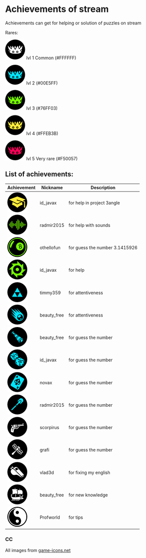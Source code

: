 # Achievements of stream

Achievements can get for helping or solution of puzzles on stream

Rares:

![crown](/img/rares/1lvl.png) lvl 1 Common (#FFFFFF)

![crown](/img/rares/2lvl.png) lvl 2 (#00E5FF)

![crown](/img/rares/3lvl.png) lvl 3 (#76FF03)

![crown](/img/rares/4lvl.png) lvl 4 (#FFEB3B)

![crown](/img/rares/5lvl.png) lvl 5 Very rare (#F50057)


## List of achievements:
Achievement | Nickname | Description
------------- | ------------- | -------------
![4lvl](/img/graduate-cap.png) | id_javax | for help in project 3angle
![3lvl](/img/sound-waves.png) | radmir2015 | for help with sounds
![3lvl](/img/eight-ball3lvl.png) | othellofun | for guess the number 3.1415926
![3lvl](/img/circular-saw.png) | id_javax | for help
![2lvl](/img/triforce.png) | timmy359 | for attentiveness
![2lvl](/img/falling-blob.png) | beauty_free | for attentiveness
![2lvl](/img/spyglass.png) | beauty_free | for guess the number
![2lvl](/img/rolling-dices.png) | id_javax | for guess the number
![2lvl](/img/ace.png) | novax | for guess the number
![2lvl](/img/radmir2015.png) | radmir2015 | for guess the number
![1lvl](/img/revolver.png) | scorpirus | for guess the number
![1lvl](/img/dragonfly.png) |  grafi | for guess the number
![1lvl](/img/whistle.png) | vlad3d | for fixing my english
![1lvl](/img/trireme.png) | beauty_free | for new knowledge
![1lvl](/img/yin-yang.png) |  Profworld | for tips

### CC
All images from [game-icons.net](http://game-icons.net/)
